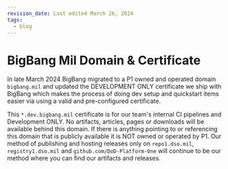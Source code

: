 ```yaml
---
revision_date: Last edited March 26, 2024
tags:
  - blog
---
```


# BigBang Mil Domain & Certificate

In late March 2024 BigBang migrated to a P1 owned and operated domain `bigbang.mil` and updated the DEVELOPMENT ONLY certificate we ship with BigBang which makes the process of doing dev setup and quickstart items easier via using a valid and pre-configured certificate. 

This `*.dev.bigbang.mil` certificate is for our team's internal CI pipelines and Development ONLY. No artifacts, articles, pages or downloads will be available behind this domain. If there is anything pointing to or referencing this domain that is publicly available it is NOT owned or operated by P1. Our method of publishing and hosting releases only on `repo1.dso.mil`, `registry1.dso.mil` and `github.com/DoD-Platform-One` will continue to be our method where you can find our artifacts and releases.
